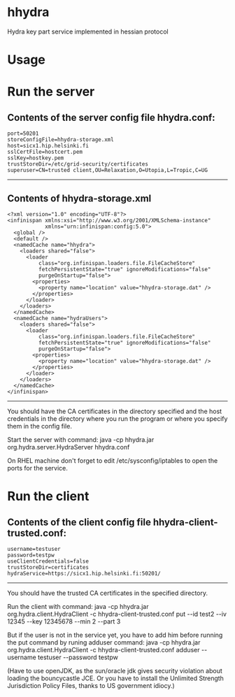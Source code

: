 hhydra
======

Hydra key part service implemented in hessian protocol


Usage
=====

Run the server
==============

Contents of the server config file hhydra.conf:
--------------------
```
port=50201
storeConfigFile=hhydra-storage.xml
host=sicx1.hip.helsinki.fi
sslCertFile=hostcert.pem
sslKey=hostkey.pem
trustStoreDir=/etc/grid-security/certificates
superuser=CN=trusted client,OU=Relaxation,O=Utopia,L=Tropic,C=UG
```
--------------------

Contents of hhydra-storage.xml
--------------------
```
<?xml version="1.0" encoding="UTF-8"?>
<infinispan xmlns:xsi="http://www.w3.org/2001/XMLSchema-instance"
            xmlns="urn:infinispan:config:5.0">
  <global />
  <default />
  <namedCache name="hhydra">
    <loaders shared="false">
      <loader
          class="org.infinispan.loaders.file.FileCacheStore"
          fetchPersistentState="true" ignoreModifications="false"
          purgeOnStartup="false">
        <properties>
          <property name="location" value="hhydra-storage.dat" />
        </properties>
      </loader>
    </loaders>
  </namedCache>
  <namedCache name="hydraUsers">
    <loaders shared="false">
      <loader
          class="org.infinispan.loaders.file.FileCacheStore"
          fetchPersistentState="true" ignoreModifications="false"
          purgeOnStartup="false">
        <properties>
          <property name="location" value="hhydra-storage.dat" />
        </properties>
      </loader>
    </loaders>
  </namedCache>
</infinispan>
```
--------------------

You should have the CA certificates in the directory specified and the host credentials in the directory where you run the program or where you specify them in the config file.

Start the server with command:
java -cp hhydra.jar org.hydra.server.HydraServer hhydra.conf

On RHEL machine don't forget to edit /etc/sysconfig/iptables to open the ports for the service.


Run the client
==============

Contents of the client config file hhydra-client-trusted.conf:
--------------------
```
username=testuser
password=testpw
useClientCredentials=false
trustStoreDir=certificates
hydraService=https://sicx1.hip.helsinki.fi:50201/
```
--------------------

You should have the trusted CA certificates in the specified directory.

Run the client with command:
java -cp hhydra.jar org.hydra.client.HydraClient -c hhydra-client-trusted.conf put --id test2 --iv 12345 --key 12345678 --min 2 --part 3

But if the user is not in the service yet, you have to add him before running the put command by runing adduser command:
java -cp hhydra.jar org.hydra.client.HydraClient -c hhydra-client-trusted.conf adduser --username testuser --password testpw


(Have to use openJDK, as the sun/oracle jdk gives security violation about loading the bouncycastle JCE. Or you have to install the Unlimited Strength Jurisdiction Policy Files, thanks to US government idiocy.)

